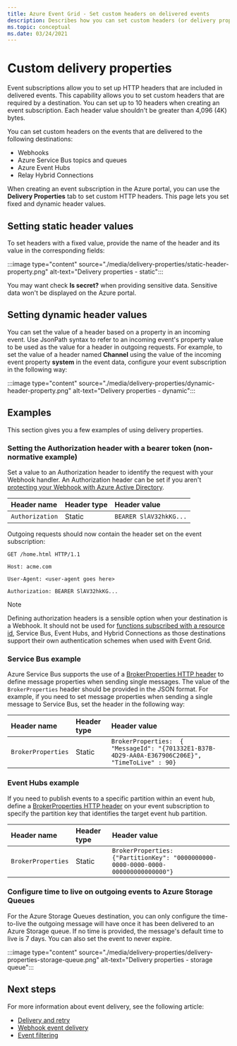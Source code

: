 ```yaml
---
title: Azure Event Grid - Set custom headers on delivered events 
description: Describes how you can set custom headers (or delivery properties) on delivered events. 
ms.topic: conceptual
ms.date: 03/24/2021
---
```


# Custom delivery properties
Event subscriptions allow you to set up HTTP headers that are included in delivered events. This capability allows you to set custom headers that are required by a destination. You can set up to 10 headers when creating an event subscription. Each header value shouldn't be greater than 4,096 (4K) bytes.

You can set custom headers on the events that are delivered to the following destinations:

- Webhooks
- Azure Service Bus topics and queues
- Azure Event Hubs
- Relay Hybrid Connections

When creating an event subscription in the Azure portal, you can use the **Delivery Properties** tab to set custom HTTP headers. This page lets you set fixed and dynamic header values.

## Setting static header values
To set headers with a fixed value, provide the name of the header and its value in the corresponding fields:

:::image type="content" source="./media/delivery-properties/static-header-property.png" alt-text="Delivery properties - static":::

You may want check **Is secret?** when providing sensitive data. Sensitive data won't be displayed on the Azure portal. 

## Setting dynamic header values
You can set the value of a header based on a property in an incoming event. Use JsonPath syntax to refer to an incoming event's property value to be used as the value for a header in outgoing requests. For example, to set the value of a header named **Channel** using the value of the incoming event property **system** in the event data, configure your event subscription in the following way:

:::image type="content" source="./media/delivery-properties/dynamic-header-property.png" alt-text="Delivery properties - dynamic":::

## Examples
This section gives you a few examples of using delivery properties.

### Setting the Authorization header with a bearer token (non-normative example)

Set a value to an Authorization header to identify the request with your Webhook handler. An Authorization header can be set if you aren't [protecting your Webhook with Azure Active Directory](secure-webhook-delivery.md).

| Header name   | Header type | Header value |
| :--           | :--         | :--            |
|`Authorization` | Static | `BEARER SlAV32hkKG...`|

Outgoing requests should now contain the header set on the event subscription:

```console
GET /home.html HTTP/1.1

Host: acme.com

User-Agent: <user-agent goes here>

Authorization: BEARER SlAV32hkKG...
```

> [!NOTE]
> Defining authorization headers is a sensible option when your destination is a Webhook. It should not be used for [functions subscribed with a resource id](/rest/api/eventgrid/eventsubscriptions/createorupdate#azurefunctioneventsubscriptiondestination), Service Bus, Event Hubs, and Hybrid Connections as those destinations support their own authentication schemes when used with Event Grid.

### Service Bus example
Azure Service Bus supports the use of a [BrokerProperties HTTP header](/rest/api/servicebus/message-headers-and-properties#message-headers) to define message properties when sending single messages. The value of the `BrokerProperties` header should be provided in the JSON format. For example, if you need to set message properties when sending a single message to Service Bus, set the  header in the following way:

| Header name | Header type | Header value |
| :-- | :-- | :-- |
|`BrokerProperties` | Static     | `BrokerProperties:  { "MessageId": "{701332E1-B37B-4D29-AA0A-E367906C206E}", "TimeToLive" : 90}` |


### Event Hubs example

If you need to publish events to a specific partition within an event hub, define a [BrokerProperties HTTP header](/rest/api/eventhub/event-hubs-runtime-rest#common-headers) on your event subscription to specify the partition key that identifies the target event hub partition.

| Header name | Header type | Header value                                  |
| :-- | :-- | :-- |
|`BrokerProperties` | Static | `BrokerProperties: {"PartitionKey": "0000000000-0000-0000-0000-000000000000000"}`  |


### Configure time to live on outgoing events to Azure Storage Queues
For the Azure Storage Queues destination, you can only configure the time-to-live the outgoing message will have once it has been delivered to an Azure Storage queue. If no time is provided, the message's default time to live is 7 days. You can also set the event to never expire.

:::image type="content" source="./media/delivery-properties/delivery-properties-storage-queue.png" alt-text="Delivery properties - storage queue":::

## Next steps
For more information about event delivery, see the following article:

- [Delivery and retry](delivery-and-retry.md)
- [Webhook event delivery](webhook-event-delivery.md)
- [Event filtering](event-filtering.md)
